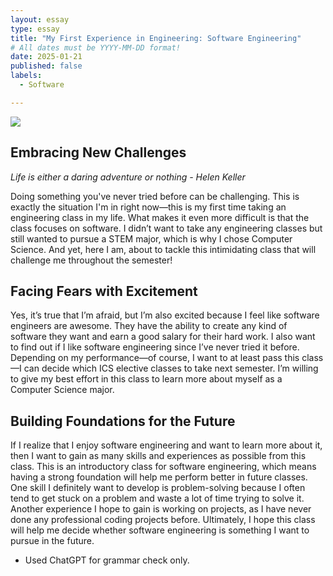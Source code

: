 ```yaml
---
layout: essay
type: essay
title: "My First Experience in Engineering: Software Engineering"
# All dates must be YYYY-MM-DD format!
date: 2025-01-21
published: false
labels:
  - Software

---
```


<img class="img-fluid" src="../img/My-First-Experience-in-Engineering:-Software-Engineering/softwareengineer.avif">

## Embracing New Challenges

*Life is either a daring adventure or nothing - Helen Keller* 

Doing something you've never tried before can be challenging. This is exactly the situation I'm in right now—this is my first time taking an engineering class in my life. What makes it even more difficult is that the class focuses on software. I didn’t want to take any engineering classes but still wanted to pursue a STEM major, which is why I chose Computer Science. And yet, here I am, about to tackle this intimidating class that will challenge me throughout the semester!

## Facing Fears with Excitement

Yes, it’s true that I’m afraid, but I’m also excited because I feel like software engineers are awesome. They have the ability to create any kind of software they want and earn a good salary for their hard work. I also want to find out if I like software engineering since I’ve never tried it before. Depending on my performance—of course, I want to at least pass this class—I can decide which ICS elective classes to take next semester. I’m willing to give my best effort in this class to learn more about myself as a Computer Science major.

## Building Foundations for the Future

If I realize that I enjoy software engineering and want to learn more about it, then I want to gain as many skills and experiences as possible from this class. This is an introductory class for software engineering, which means having a strong foundation will help me perform better in future classes. One skill I definitely want to develop is problem-solving because I often tend to get stuck on a problem and waste a lot of time trying to solve it. Another experience I hope to gain is working on projects, as I have never done any professional coding projects before. Ultimately, I hope this class will help me decide whether software engineering is something I want to pursue in the future.

- Used ChatGPT for grammar check only.
